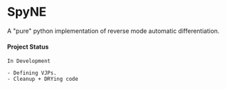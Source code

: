 # SpyNE
A "pure" python implementation of reverse mode automatic differentiation.

#### Project Status
```
In Development

- Defining VJPs.
- Cleanup + DRYing code

```
